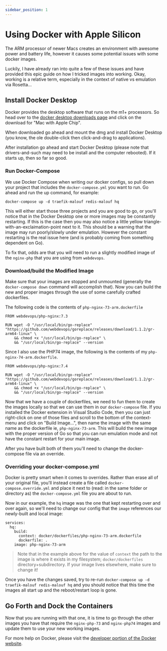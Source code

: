 ```yaml
---
sidebar_position: 1
---
```


# Using Docker with Apple Silicon

The ARM processor of newer Macs creates an environment with awesome power and battery life, however it causes some potential issues with some docker images.

Luckily, I have already ran into quite a few of these issues and have provided this epic guide on how I tricked images into working. Okay, working is a relative term, especially in the context of native vs emulation via Rosetta...

## Install Docker Desktop

Docker provides the desktop software that runs on the m1+ processors. So head over to the [docker desktop downloads page](https://www.docker.com/products/docker-desktop) and click on the download for "Mac with Apple Chip".

When downloaded go ahead and mount the dmg and install Docker Desktop (you know, the ole double-click then click-and-drag to applications).

After installation go ahead and start Docker Desktop (please note that drivers-and-such may need to be install and the computer rebooted). If it starts up, then so far so good.

### Run Docker-Compose

We use Docker Compose when writing our docker configs, so pull down your project that includes the `docker-compose.yml` you want to run. Go ahead and run the up command, for example:

```docker-compose up -d traefik-malouf redis-malouf hq```

This will either start those three projects and you are good to go, or you'll notice that in the Docker Desktop one or more images may be constantly restarting. If this is the case then you may also notice a little yellow triangle-with-an-exclaimation-point next to it. This should be a warning that the image may run poorly/slowly under emulation. However the constant restarting is the real issue here (and is probably coming from something dependent on Go).

To fix that, odds are that you will need to run a slightly modified image of the `nginx-php` that you are using from `webdevops`.

### Download/build the Modified Image

Make sure that your images are stopped and unmounted (generally the `docker-compose down` command will accomplish that). Now you can build the new and proper images through the use of some carefully crafted dockerfiles.

The following code is the contents of `php-nginx-73-arm.dockerfile`

```docker
FROM webdevops/php-nginx:7.3

RUN wget -O "/usr/local/bin/go-replace" "https://github.com/webdevops/goreplace/releases/download/1.1.2/gr-arm64-linux" \
    && chmod +x "/usr/local/bin/go-replace" \
    && "/usr/local/bin/go-replace" --version
```

Since I also use the PHP74 image, the following is the contents of my `php-nginx-74-arm.dockerfile`.

```docker
FROM webdevops/php-nginx:7.4

RUN wget -O "/usr/local/bin/go-replace" "https://github.com/webdevops/goreplace/releases/download/1.1.2/gr-arm64-linux" \
    && chmod +x "/usr/local/bin/go-replace" \
    && "/usr/local/bin/go-replace" --version
```

Now that we have a couple of dockerfiles, we need to fun them to create the images locally so that we can use them in our `docker-compose` file. If you installed the Docker extension in Visual Studio Code, then you can just right-click on one of those files and scroll to the bottom of the context-menu and click on "Build Image...", then name the image with the same name as the dockerfile ie, `php-nginx-73-arm`. This will build the new image with the proper version of Go so that you can run emulation mode and not have the constant restart for your main image.

After you have built both of them you'll need to change the docker-compose file via an override.

### Overriding your docker-compose.yml

Docker is pretty smart when it comes to overrides. Rather than erase all of your original file, you'll instead create a file called `docker-compose.override.yml` and place it next to (read: in the same folder or directory as) the `docker-compose.yml` file you are about to run.

Now in our example, the `hq` image was the one that kept restarting over and over again, so we'll need to change our config that the `image` references our newly-built and local image:

```docker
services:
  hq:
    build:
      context: docker/dockerfiles/php-nginx-73-arm.dockerfile
      dockerfile: .
    image: php-nginx-73-arm
```

> Note that in the example above for the value of `context` the path to the image is where it exists in my filesystem; `docker/dockerfiles` directory+subdirectory. If your image lives elsewhere, make sure to change it!

Once you have the changes saved, try to re-run `docker-compose up -d traefik-malouf redis-malouf hq` and you should notice that this time the images all start up and the reboot/restart loop is gone.

## Go Forth and Dock the Containers

Now that you are running with that one, it is time to go through the other images you have that require the `nginx-php-73` and `nginx-php74` images and update them to use your new working images.

For more help on Docker, please visit the [developer portion of the Docker website](https://docs.docker.com/).
